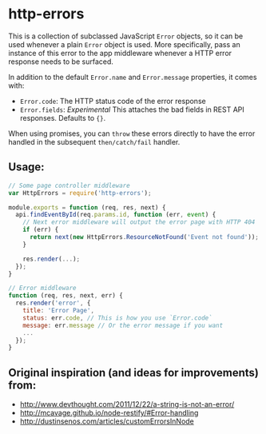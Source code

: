 # http-errors

This is a collection of subclassed JavaScript `Error` objects, so it can be used whenever a plain `Error` object is used. More specifically, pass an instance of this error to the app middleware whenever a HTTP error response needs to be surfaced.

In addition to the default `Error.name` and `Error.message` properties, it comes with:

- `Error.code`: The HTTP status code of the error response
- `Error.fields`: _Experimental_ This attaches the bad fields in REST API responses. Defaults to `{}`.

When using promises, you can `throw` these errors directly to have the error handled in the subsequent `then/catch/fail` handler.


## Usage:

``` js
// Some page controller middleware
var HttpErrors = require('http-errors');

module.exports = function (req, res, next) {
  api.findEventById(req.params.id, function (err, event) {
    // Next error middleware will output the error page with HTTP 404
    if (err) {
      return next(new HttpErrors.ResourceNotFound('Event not found'));
    }

    res.render(...);
  });
}

// Error middleware
function (req, res, next, err) {
  res.render('error', {
    title: 'Error Page',
    status: err.code, // This is how you use `Error.code`
    message: err.message // Or the error message if you want
    ...
  });
}
```


## Original inspiration (and ideas for improvements) from:

- http://www.devthought.com/2011/12/22/a-string-is-not-an-error/
- http://mcavage.github.io/node-restify/#Error-handling
- http://dustinsenos.com/articles/customErrorsInNode
